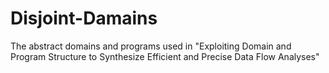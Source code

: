 # Disjoint-Damains
The abstract domains and programs used in "Exploiting Domain and Program Structure to Synthesize Efficient and Precise Data Flow Analyses"
